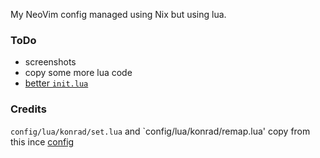 My NeoVim config managed using Nix but using lua.

### ToDo

- screenshots
- copy some more lua code
- [better `init.lua`](https://lazy.folke.io/installation)


### Credits

`config/lua/konrad/set.lua` and `config/lua/konrad/remap.lua' copy from this ince [config](https://github.com/Kidsan/nixos-config)
